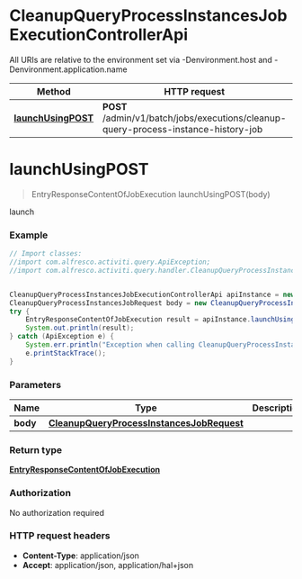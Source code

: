 # CleanupQueryProcessInstancesJobExecutionControllerApi

All URIs are relative to the environment set via -Denvironment.host and -Denvironment.application.name

Method | HTTP request | Description
------------- | ------------- | -------------
[**launchUsingPOST**](CleanupQueryProcessInstancesJobExecutionControllerApi.md#launchUsingPOST) | **POST** /admin/v1/batch/jobs/executions/cleanup-query-process-instance-history-job | launch

<a name="launchUsingPOST"></a>
# **launchUsingPOST**
> EntryResponseContentOfJobExecution launchUsingPOST(body)

launch

### Example
```java
// Import classes:
//import com.alfresco.activiti.query.ApiException;
//import com.alfresco.activiti.query.handler.CleanupQueryProcessInstancesJobExecutionControllerApi;


CleanupQueryProcessInstancesJobExecutionControllerApi apiInstance = new CleanupQueryProcessInstancesJobExecutionControllerApi();
CleanupQueryProcessInstancesJobRequest body = new CleanupQueryProcessInstancesJobRequest(); // CleanupQueryProcessInstancesJobRequest | 
try {
    EntryResponseContentOfJobExecution result = apiInstance.launchUsingPOST(body);
    System.out.println(result);
} catch (ApiException e) {
    System.err.println("Exception when calling CleanupQueryProcessInstancesJobExecutionControllerApi#launchUsingPOST");
    e.printStackTrace();
}
```

### Parameters

Name | Type | Description  | Notes
------------- | ------------- | ------------- | -------------
 **body** | [**CleanupQueryProcessInstancesJobRequest**](CleanupQueryProcessInstancesJobRequest.md)|  | [optional]

### Return type

[**EntryResponseContentOfJobExecution**](EntryResponseContentOfJobExecution.md)

### Authorization

No authorization required

### HTTP request headers

 - **Content-Type**: application/json
 - **Accept**: application/json, application/hal+json

